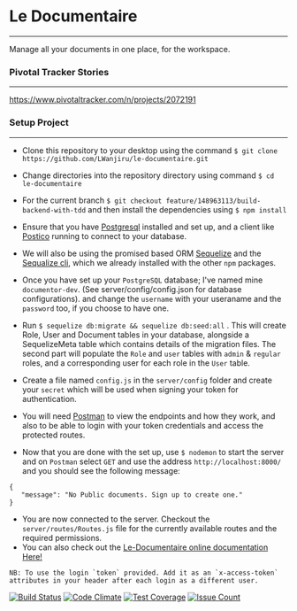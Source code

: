 # Le Documentaire
---
Manage all your documents in one place, for the workspace.

### Pivotal Tracker Stories
---
https://www.pivotaltracker.com/n/projects/2072191

### Setup Project
---

- Clone this repository to your desktop using the command `$ git clone https://github.com/LWanjiru/le-documentaire.git`

- Change directories into the repository directory using command `$ cd le-documentaire`

- For the current branch `$ git checkout feature/148963113/build-backend-with-tdd` and then install the dependencies using `$ npm install`

- Ensure that you have [Postgresql](https://www.postgresql.org) installed and set up, and a client like [Postico](https://eggerapps.at/postico/) running to connect to your database.

- We will also be using the promised based ORM [Sequelize](http://docs.sequelizejs.com) and the [Sequalize cli](http://docs.sequelizejs.com/manual/tutorial/migrations.html), which we already installed with the other `npm` packages.

- Once you have set up your `PostgreSQL` database; I've named mine `documentor-dev`.  (See server/config/config.json for database configurations). and change the `username` with your useraname and the `password` too, if you choose to have one.  

- Run `$ sequelize db:migrate && sequelize db:seed:all` . This will create Role, User and Document tables in your database, alongside a SequelizeMeta table which contains details of the migration files. The second part will populate the `Role` and `user` tables with `admin` & `regular` roles, and a corresponding user for each role in the `User` table.

- Create a file named `config.js` in the `server/config` folder and create your `secret` which will be used when signing your token for authentication. 

- You will need [Postman](https://www.getpostman.com/postman) to view the endpoints and how they work, and also to be able to login with your token credentials and access the protected routes.


- Now that you are done with the set up, use `$ nodemon` to start the server and on `Postman` select `GET` and use the address `http://localhost:8000/` and you should see the following message:

 ```
{
    "message": "No Public documents. Sign up to create one."
}
```
- You are now connected to the server. Checkout the `server/routes/Routes.js` file for the currently available routes and the required permissions. 
-  You can also check out the [Le-Documentaire online documentation Here!](docs.ledocumentaire.apiary.io)

```
NB: To use the login `token` provided. Add it as an `x-access-token` attributes in your header after each login as a different user. 

```


[![Build Status](https://travis-ci.org/LWanjiru/le-documentaire.svg?branch=master)](https://travis-ci.org/LWanjiru/le-documentaire)
[![Code Climate](https://codeclimate.com/github/LWanjiru/le-documentaire/badges/gpa.svg)](https://codeclimate.com/github/LWanjiru/le-documentaire)
[![Test Coverage](https://codeclimate.com/github/LWanjiru/le-documentaire/badges/coverage.svg)](https://codeclimate.com/github/LWanjiru/le-documentaire/coverage)
[![Issue Count](https://codeclimate.com/github/LWanjiru/le-documentaire/badges/issue_count.svg)](https://codeclimate.com/github/LWanjiru/le-documentaire)